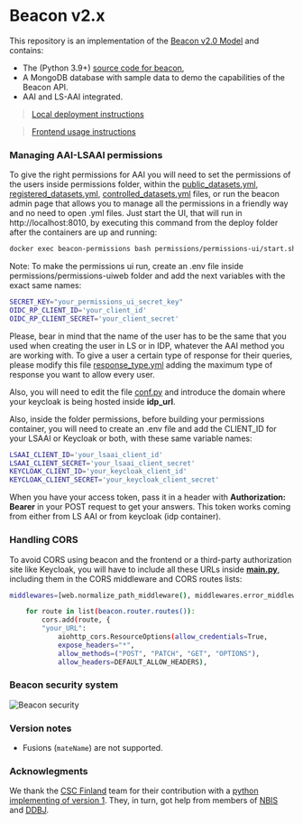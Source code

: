 # Beacon v2.x

<!-- [![Testsuite](https://github.com/EGA-archive/beacon-2.x/workflows/Testsuite/badge.svg)](https://github.com/EGA-archive/beacon-2.x/actions) -->

This repository is an implementation of the [Beacon v2.0 Model](https://github.com/ga4gh-beacon/beacon-v2-Models) and contains:

* The (Python 3.9+) [source code for beacon](beacon),
* A MongoDB database with sample data to demo the capabilities of the Beacon API.
* AAI and LS-AAI integrated.


> [Local deployment instructions](deploy/README.md)

> [Frontend usage instructions](frontend/README.md)

### Managing AAI-LSAAI permissions

To give the right permissions for AAI you will need to set the permissions of the users inside permissions folder, within the [public_datasets.yml](permissions/public_datasets.yml), [registered_datasets.yml](permissions/registered_datasets.yml), [controlled_datasets.yml](permissions/controlled_datasets.yml) files, or run the beacon admin page that allows you to manage all the permissions in a friendly way and no need to open .yml files. Just start the UI, that will run in http://localhost:8010, by executing this command from the deploy folder after the containers are up and running:
```bash
docker exec beacon-permissions bash permissions/permissions-ui/start.sh
```
Note: To make the permissions ui run, create an .env file inside permissions/permissions-uiweb folder and add the next variables with the exact same names:
```bash
SECRET_KEY="your_permissions_ui_secret_key"
OIDC_RP_CLIENT_ID='your_client_id'
OIDC_RP_CLIENT_SECRET='your_client_secret'
```

Please, bear in mind that the name of the user has to be the same that you used when creating the user in LS or in IDP, whatever the AAI method you are working with.
To give a user a certain type of response for their queries, please modify this file [response_type.yml](https://github.com/EGA-archive/beacon2-ri-api/blob/master/beacon/request/response_type.yml) adding the maximum type of response you want to allow every user.

Also, you will need to edit the file [conf.py](beacon/conf.py) and introduce the domain where your keycloak is being hosted inside **idp_url**. 

Also, inside the folder permissions, before building your permissions container, you will need to create an .env file and add the CLIENT_ID for your LSAAI or Keycloak or both, with these same variable names:
```bash
LSAAI_CLIENT_ID='your_lsaai_client_id'
LSAAI_CLIENT_SECRET='your_lsaai_client_secret'
KEYCLOAK_CLIENT_ID='your_keycloak_client_id'
KEYCLOAK_CLIENT_SECRET='your_keycloak_client_secret'
```
When you have your access token, pass it in a header with **Authorization: Bearer** in your POST request to get your answers. This token works coming from either from LS AAI or from keycloak (idp container).

### Handling CORS

To avoid CORS using beacon and the frontend or a third-party authorization site like Keycloak, you will have to include all these URLs inside [__main.py__](beacon/__main__.py), including them in the CORS middleware and CORS routes lists:
```bash
middlewares=[web.normalize_path_middleware(), middlewares.error_middleware, cors_middleware(origins=["your_URL"...
```
```bash
    for route in list(beacon.router.routes()):
        cors.add(route, {
        "your_URL":
            aiohttp_cors.ResourceOptions(allow_credentials=True,
            expose_headers="*",
            allow_methods=("POST", "PATCH", "GET", "OPTIONS"),
            allow_headers=DEFAULT_ALLOW_HEADERS),
```
### Beacon security system

![Beacon security](https://github.com/EGA-archive/beacon2-ri-api/blob/develop/deploy/beacon_security.png?raw=true)

### Version notes

* Fusions (`mateName`) are not supported.


### Acknowlegments

We thank the [CSC Finland](https://www.csc.fi/) team for their
contribution with a [python implementing of version
1](https://github.com/CSCfi/beacon-python). They, in turn, got help
from members of [NBIS](https://nbis.se/) and
[DDBJ](https://www.ddbj.nig.ac.jp).
